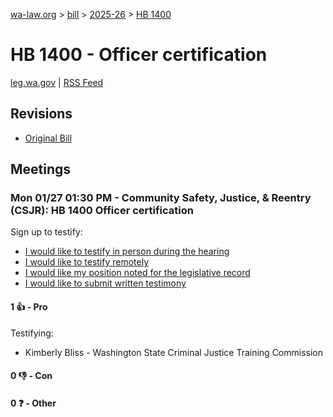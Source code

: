 [wa-law.org](/) > [bill](/bill/) > [2025-26](/bill/2025-26/) > [HB 1400](/bill/2025-26/hb/1400/)

# HB 1400 - Officer certification
[leg.wa.gov](https://app.leg.wa.gov/billsummary?BillNumber=1400&Year=2025&Initiative=false) | [RSS Feed](./rss.xml)

## Revisions
* [Original Bill](1/)

## Meetings
### Mon 01/27 01:30 PM - Community Safety, Justice, & Reentry (CSJR): HB 1400 Officer certification
Sign up to testify:
* [I would like to testify in person during the hearing](https://app.leg.wa.gov/csi/Testifier/Add?chamber=House&mId=32553&aId=161955&caId=25053&tId=1)
* [I would like to testify remotely](https://app.leg.wa.gov/csi/Testifier/Add?chamber=House&mId=32553&aId=161955&caId=25053&tId=2)
* [I would like my position noted for the legislative record](https://app.leg.wa.gov/csi/Testifier/Add?chamber=House&mId=32553&aId=161955&caId=25053&tId=3)
* [I would like to submit written testimony](https://app.leg.wa.gov/csi/Testifier/Add?chamber=House&mId=32553&aId=161955&caId=25053&tId=4)

#### 1 👍 - Pro
Testifying:
* Kimberly Bliss - Washington State Criminal Justice Training Commission

#### 0 👎 - Con

#### 0 ❓ - Other
